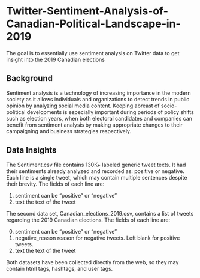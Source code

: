 # Twitter-Sentiment-Analysis-of-Canadian-Political-Landscape-in-2019

The goal is to essentially use sentiment analysis on Twitter data to get insight into the 2019 Canadian elections

## Background
Sentiment analysis is a technology of increasing importance in the modern society as it allows individuals and organizations to detect trends in public opinion by analyzing social media content. Keeping abreast of socio-political developments is especially important during periods of policy shifts such as election years, when both electoral candidates and companies can benefit from sentiment analysis by making appropriate changes to their campaigning and business strategies respectively.

## Data Insights
The Sentiment.csv file contains 130K+ labeled generic tweet texts. It had their sentiments already analyzed and recorded as: positive or negative. Each line is a single tweet, which may contain multiple sentences despite their brevity. The fields of each line are:
1. sentiment can be “positive” or “negative”
2. text the text of the tweet

The second data set, Canadian_elections_2019.csv, contains a list of tweets regarding the 2019 Canadian elections. The fields of each line are:

0. sentiment can be “positive” or “negative”
1. negative_reason reason for negative tweets. Left blank for positive tweets.
2. text the text of the tweet

Both datasets have been collected directly from the web, so they may contain html tags, hashtags, and user tags.


